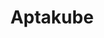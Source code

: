 ---
git: https://github.com/aptakube/aptakube
logohandle: aptakube
sort: aptakube
title: Aptakube
twitter: https://x.com/aptakube
website: https://aptakube.com/
youtube: https://youtube.com/channel/UC4mofzDw1bCl-RPqaNVmXpQ
---